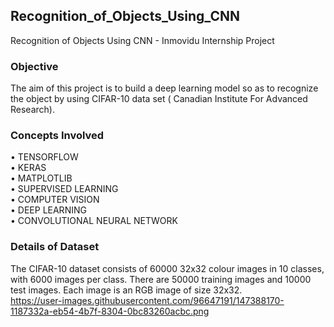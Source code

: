 ## Recognition_of_Objects_Using_CNN
Recognition of Objects Using CNN - Inmovidu Internship Project


### Objective
The aim of this project is to build  a deep learning model so as to recognize the object by using CIFAR-10 data set ( Canadian Institute For Advanced Research).


### Concepts Involved
• TENSORFLOW </br>
• KERAS </br>
• MATPLOTLIB </br>
• SUPERVISED LEARNING </br>
• COMPUTER VISION </br>
• DEEP LEARNING </br>
• CONVOLUTIONAL NEURAL NETWORK</br>


### Details of Dataset
The CIFAR-10 dataset consists of 60000 32x32 colour images in 10 classes, with 6000 images per class. There are 50000 training images and 10000 test images. Each image is an RGB image of size 32x32. </br>
https://user-images.githubusercontent.com/96647191/147388170-1187332a-eb54-4b7f-8304-0bc83260acbc.png
